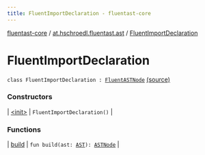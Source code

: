 ```yaml
---
title: FluentImportDeclaration - fluentast-core
---
```


[fluentast-core](../../index.html) / [at.hschroedl.fluentast.ast](../index.html) / [FluentImportDeclaration](.)

# FluentImportDeclaration

`class FluentImportDeclaration : `[`FluentASTNode`](../-fluent-a-s-t-node/index.html) [(source)](http://github.com/hschroedl/fluentast/tree/master/core/at.hschroedl.fluentast/ast/ASTNode.kt#L74)

### Constructors

| [&lt;init&gt;](-init-.html) | `FluentImportDeclaration()` |

### Functions

| [build](build.html) | `fun build(ast: `[`AST`](https://help.eclipse.org/neon/topic/org.eclipse.jdt.doc.isv/reference/api/org/eclipse/jdt/core/dom/AST.html)`): `[`ASTNode`](https://help.eclipse.org/neon/topic/org.eclipse.jdt.doc.isv/reference/api/org/eclipse/jdt/core/dom/ASTNode.html) |

